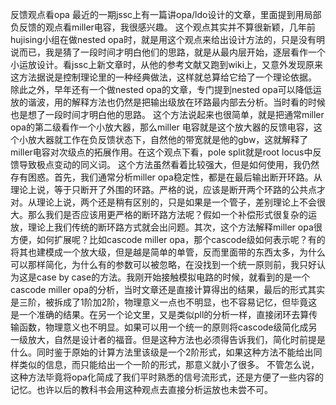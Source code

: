 反馈观点看opa
最近的一期jssc上有一篇讲opa/ldo设计的文章，里面提到用局部负反馈的观点看miller电容，我很感兴趣。
这个观点其实并不算很新颖，几年前hujising小组在做nested opa时，就是用这个观点来给出设计方法的，只是没有明说而已，我是猜了一段时间才明白他们的思路，就是从最内层开始，逐层看作一个小运放设计。看jssc上新文章时，从他的参考文献又跑到wiki上，又意外发现原来这方法据说是控制理论里的一种经典做法，这样就总算给它给了一个理论依据。
除此之外，早年还有一个做nested opa的文章，专门提到nested opa可以降低运放的谐波，用的解释方法也仍然是把输出级放在环路最内部去分析。当时看的时候也是想了一段时间才明白他的思路。
这个方法说起来也很简单，就是把通常miller opa的第二级看作一个小放大器，那么miller 电容就是这个放大器的反馈电容，这个小放大器就工作在负反馈状态下，自然他的带宽就是他的gbw，这就解释了miller电容对次级点的拓展作用。在这个观点下看，pole split就是root locus中反馈导致极点变动的同义词。
这个方法虽然看着比较强大，但是如何使用，我仍然存有困惑。首先，我们通常分析miller opa稳定性，都是在最后输出断开环路。从理论上说，等于只断开了外围的环路。严格的说，应该是断开两个环路的公共点才对。从理论上说，两个还是稍有区别的，只是如果是一个管子，差别理论上不会很大。那么我们是否应该用更严格的断环路方法呢？假如一个补偿形式很复杂的运放，理论上我们传统的断环路方式就会出问题。其次，这个方法解释miller opa很方便，如何扩展呢？比如cascode miller opa，那个cascode级如何表示呢？有的将其也建模成一个放大级，但是越是简单的单管，反而里面带的东西太多，为什么可以那样简化，为什么有的参数可以被忽略，在没找到一个统一原则前，我只好认为这是case by case的方法。我刚开始接触模拟电路的时候，就看到的是一个cascode miller opa的分析，当时文章还是直接计算得出的结果，最后的形式其实是三阶，被拆成了1阶加2阶，物理意义一点也不明显，也不容易记忆，但毕竟这是一个准确的结果。在另一个论文里，又是类似pll的分析一样，直接闭环去算传输函数，物理意义也不明显。如果可以用一个统一的原则将cascode级简化成另一级放大，自然是设计者的福音。但是这种方法也必须得告诉我们，简化时前提是什么。同时鉴于原始的计算方法里该级是一个2阶形式，如果这种方法不能给出同样类似的信息，而只能给出一个一阶的形式，那意义就小了很多。
不管怎么说，这种方法毕竟将opa化简成了我们平时熟悉的信号流形式，还是方便了一些内容的记忆。也许以后的教科书会用这种观点去直接分析运放也未尝不可。
 

